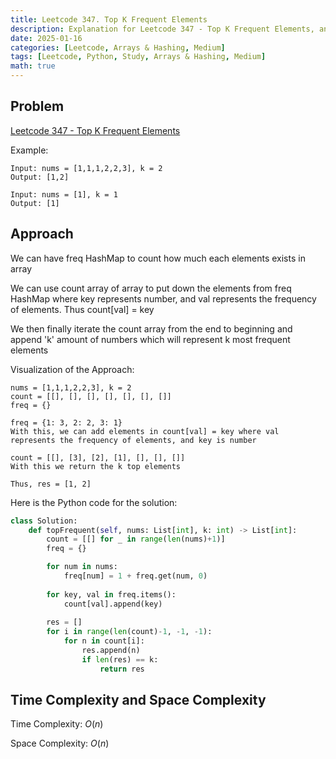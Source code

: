 ```yaml
---
title: Leetcode 347. Top K Frequent Elements
description: Explanation for Leetcode 347 - Top K Frequent Elements, and its solution in Python.
date: 2025-01-16
categories: [Leetcode, Arrays & Hashing, Medium]
tags: [Leetcode, Python, Study, Arrays & Hashing, Medium]
math: true
---
```


## Problem
[Leetcode 347 - Top K Frequent Elements](https://leetcode.com/problems/top-k-frequent-elements/description/)

Example:
```
Input: nums = [1,1,1,2,2,3], k = 2
Output: [1,2]

Input: nums = [1], k = 1
Output: [1]
```

## Approach

We can have freq HashMap to count how much each elements exists in array

We can use count array of array to put down the elements from freq HashMap where key represents number, and val represents the frequency of elements. Thus count[val] = key

We then finally iterate the count array from the end to beginning and append 'k' amount of numbers which will represent k most frequent elements

Visualization of the Approach:
```
nums = [1,1,1,2,2,3], k = 2
count = [[], [], [], [], [], [], []]
freq = {}

freq = {1: 3, 2: 2, 3: 1}
With this, we can add elements in count[val] = key where val represents the frequency of elements, and key is number

count = [[], [3], [2], [1], [], [], []]
With this we return the k top elements

Thus, res = [1, 2]
```

Here is the Python code for the solution:
```python
class Solution:
    def topFrequent(self, nums: List[int], k: int) -> List[int]:
        count = [[] for _ in range(len(nums)+1)]
        freq = {}

        for num in nums:
            freq[num] = 1 + freq.get(num, 0)
        
        for key, val in freq.items():
            count[val].append(key)
        
        res = []
        for i in range(len(count)-1, -1, -1):
            for n in count[i]:
                res.append(n)
                if len(res) == k:
                    return res
```
## Time Complexity and Space Complexity

Time Complexity: $O(n)$

Space Complexity: $O(n)$